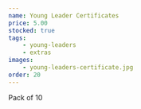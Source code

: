 ```yaml
---
name: Young Leader Certificates
price: 5.00
stocked: true
tags:
    - young-leaders
    - extras
images:
    - young-leaders-certificate.jpg
order: 20
---
```


Pack of 10